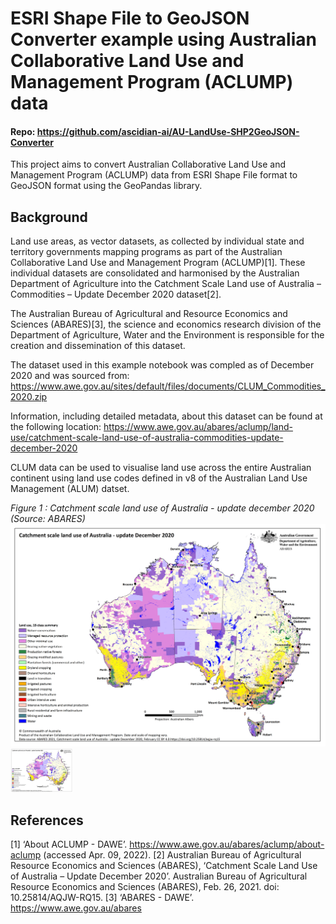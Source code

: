 # ESRI Shape File to GeoJSON Converter example using Australian Collaborative Land Use and Management Program (ACLUMP) data

#### Repo: https://github.com/ascidian-ai/AU-LandUse-SHP2GeoJSON-Converter

This project aims to convert Australian Collaborative Land Use and Management Program (ACLUMP) data from ESRI Shape File format to GeoJSON format using the GeoPandas library.

## Background
Land use areas, as vector datasets, as collected by individual state and territory governments mapping programs as part of the Australian Collaborative Land Use and Management Program (ACLUMP)[1]. These individual datasets are consolidated and harmonised by the Australian Department of Agriculture into the Catchment Scale Land use of Australia – Commodities – Update December 2020 dataset[2].

The Australian Bureau of Agricultural and Resource Economics and Sciences (ABARES)[3], the science and economics research division of the Department of Agriculture, Water and the Environment is responsible for the creation and dissemination of this dataset.

The dataset used in this example notebook was compled as of December 2020 and was sourced from:
https://www.awe.gov.au/sites/default/files/documents/CLUM_Commodities_2020.zip

Information, including detailed metadata, about this dataset can be found at the following location:
https://www.awe.gov.au/abares/aclump/land-use/catchment-scale-land-use-of-australia-commodities-update-december-2020

CLUM data can be used to visualise land use across the entire Australian continent using land use codes defined in v8 of the Australian Land Use Management (ALUM) datset.

*Figure 1 : Catchment scale land use of Australia - update december 2020 (Source: ABARES)*
![Catchment scale land use of Australia - update december 2020 (Source: ABARES)](_images/clum_map_december2020_alum_18class.png)
<img src="_images/clum_map_december2020_alum_18class.png" alt="Catchment scale land use of Australia - update december 2020 (Source: ABARES)" width="100"/>

## References
[1]	‘About ACLUMP - DAWE’. https://www.awe.gov.au/abares/aclump/about-aclump (accessed Apr. 09, 2022).
[2]	Australian Bureau of Agricultural Resource Economics and Sciences (ABARES), ‘Catchment Scale Land Use of Australia – Update December 2020’. Australian Bureau of Agricultural Resource Economics and Sciences (ABARES), Feb. 26, 2021. doi: 10.25814/AQJW-RQ15.
[3]	‘ABARES - DAWE’. https://www.awe.gov.au/abares

